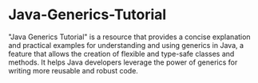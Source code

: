 # Java-Generics-Tutorial
 "Java Generics Tutorial" is a resource that provides a concise explanation and practical examples for understanding and using generics in Java, a feature that allows the creation of flexible and type-safe classes and methods. It helps Java developers leverage the power of generics for writing more reusable and robust code.
